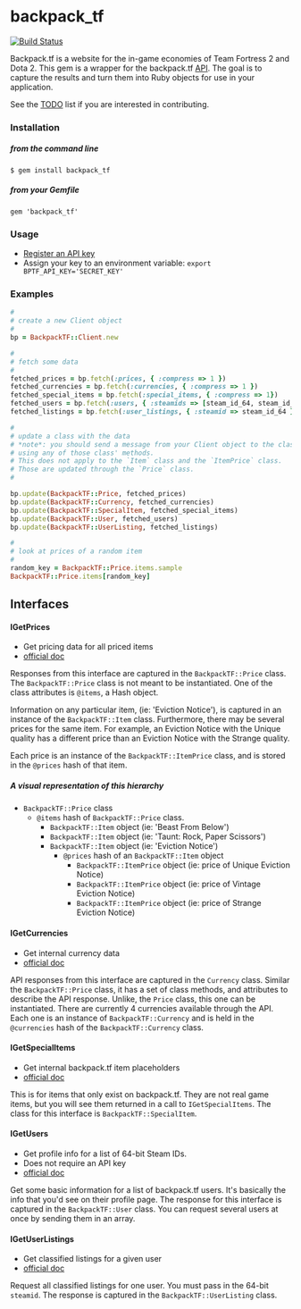 # backpack_tf

[![Build Status](https://travis-ci.org/NerdDiffer/backpack_tf.svg?branch=master)](https://travis-ci.org/NerdDiffer/backpack_tf)

Backpack.tf is a website for the in-game economies of Team Fortress 2 and
Dota 2. This gem is a wrapper for the backpack.tf [API](http://backpack.tf/api).
The goal is to capture the results and turn them into Ruby objects for use in
your application.

See the [TODO](TODO.md) list if you are interested in contributing.

### Installation

##### from the command line

`$ gem install backpack_tf`

##### from your Gemfile

`gem 'backpack_tf'`

### Usage

* [Register an API key](http://backpack.tf/api)
* Assign your key to an environment variable: `export BPTF_API_KEY='SECRET_KEY'`

### Examples

``` ruby
#
# create a new Client object
#
bp = BackpackTF::Client.new

#
# fetch some data
#
fetched_prices = bp.fetch(:prices, { :compress => 1 })
fetched_currencies = bp.fetch(:currencies, { :compress => 1 })
fetched_special_items = bp.fetch(:special_items, { :compress => 1})
fetched_users = bp.fetch(:users, { :steamids => [steam_id_64, steam_id_64] })
fetched_listings = bp.fetch(:user_listings, { :steamid => steam_id_64 })

#
# update a class with the data
# *note*: you should send a message from your Client object to the class before
# using any of those class' methods.
# This does not apply to the `Item` class and the `ItemPrice` class.
# Those are updated through the `Price` class.
#

bp.update(BackpackTF::Price, fetched_prices)
bp.update(BackpackTF::Currency, fetched_currencies)
bp.update(BackpackTF::SpecialItem, fetched_special_items)
bp.update(BackpackTF::User, fetched_users)
bp.update(BackpackTF::UserListing, fetched_listings)

#
# look at prices of a random item
#
random_key = BackpackTF::Price.items.sample
BackpackTF::Price.items[random_key]
```

## Interfaces

#### IGetPrices

* Get pricing data for all priced items
* [official doc](http://backpack.tf/api/prices)

Responses from this interface are captured in the `BackpackTF::Price` class.
The `BackpackTF::Price` class is not meant to be instantiated. One of the class
attributes is `@items`, a Hash object.

Information on any particular item, (ie: 'Eviction Notice'), is captured in an
instance of the `BackpackTF::Item` class. Furthermore, there may be several
prices for the same item. For example, an Eviction Notice with the Unique
quality has a different price than an Eviction Notice with the Strange quality.

Each price is an instance of the `BackpackTF::ItemPrice` class, and is stored in
the `@prices` hash of that item.

##### A visual representation of this hierarchy

* `BackpackTF::Price` class
  * `@items` hash of `BackpackTF::Price` class.
    * `BackpackTF::Item` object (ie: 'Beast From Below')
    * `BackpackTF::Item` object (ie: 'Taunt: Rock, Paper Scissors')
    * `BackpackTF::Item` object (ie: 'Eviction Notice')
      * `@prices` hash of an `BackpackTF::Item` object
        * `BackpackTF::ItemPrice` object (ie: price of Unique Eviction Notice)
        * `BackpackTF::ItemPrice` object (ie: price of Vintage Eviction Notice)
        * `BackpackTF::ItemPrice` object (ie: price of Strange Eviction Notice)

#### IGetCurrencies

* Get internal currency data
* [official doc](http://backpack.tf/api/currencies)

API responses from this interface are captured in the `Currency` class.
Similar the `BackpackTF::Price` class, it has a set of class methods, and
attributes to describe the API response.
Unlike, the `Price` class, this one can be instantiated. There are currently 4
currencies available through the API.
Each one is an instance of `BackpackTF::Currency` and is held in the
`@currencies` hash of the `BackpackTF::Currency` class.

#### IGetSpecialItems

* Get internal backpack.tf item placeholders
* [official doc](http://backpack.tf/api/special)

This is for items that only exist on backpack.tf. They are not real game items,
but you will see them returned in a call to `IGetSpecialItems`.
The class for this interface is `BackpackTF::SpecialItem`.

#### IGetUsers

* Get profile info for a list of 64-bit Steam IDs.
* Does not require an API key
* [official doc](http://backpack.tf/api/users)

Get some basic information for a list of backpack.tf users. It's basically the
info that you'd see on their profile page.
The response for this interface is captured in the `BackpackTF::User` class.
You can request several users at once by sending them in an array.

#### IGetUserListings

* Get classified listings for a given user
* [official doc](http://backpack.tf/api/classifieds)

Request all classified listings for one user.
You must pass in the 64-bit `steamid`.
The response is captured in the `BackpackTF::UserListing` class.
